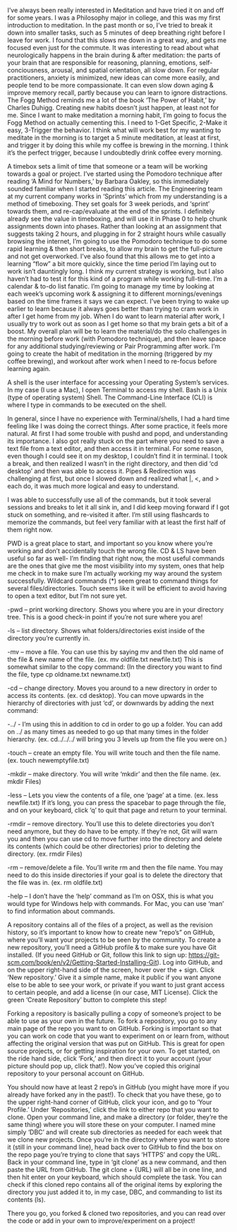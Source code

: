 
I’ve always been really interested in Meditation and have tried it on and off for some years. I was a Philosophy major in college, and this was my first introduction to meditation. In the past month or so, I’ve tried to break it down into smaller tasks, such as 5 minutes of deep breathing right before I leave for work. I found that this slows me down in a great way, and gets me focused even just for the commute. It was interesting to read about what neurologically happens in the brain during & after meditation: the parts of your brain that are responsible for reasoning, planning, emotions, self-conciousness, arousal, and spatial orientation, all slow down. For regular practitioners, anxiety is minimized, new ideas can come more easily, and people tend to be more compassionate. It can even slow down aging & improve memory recall, partly because you can learn to ignore distractions.
The Fogg Method reminds me a lot of the book ‘The Power of Habit,’ by Charles Duhigg. Creating new habits doesn’t just happen, at least not for me. Since I want to make meditation a morning habit, I’m going to focus the Fogg Method on actually cementing this. I need to 1-Get Specific, 2-Make it easy, 3-Trigger the behavior. I think what will work best for my wanting to meditate in the morning is to target a 5 minute meditation, at least at first, and trigger it by doing this while my coffee is brewing in the morning. I think it’s the perfect trigger, because I undoubtedly drink coffee every morning.

A timebox sets a limit of time that someone or a team will be working towards a goal or project. I’ve started using the Pomodoro technique after reading ‘A Mind for Numbers,’ by Barbara Oakley, so this immediately sounded familiar when I started reading this article. The Engineering team at my current company works in ‘Sprints’ which from my understanding is a method of timeboxing. They set goals for 3 week periods, and ‘sprint’ towards them, and re-cap/evaluate at the end of the sprints. I definitely already see the value in timeboxing, and will use it in Phase 0 to help chunk assignments down into phases. Rather than looking at an assignment that suggests taking 2 hours, and plugging in for 2 straight hours while casually browsing the internet, I’m going to use the Pomodoro technique to do some rapid learning & then short breaks, to allow my brain to get the full-picture and not get overworked. I’ve also found that this allows me to get into a learning “flow” a bit more quickly, since the time period I’m laying out to work isn’t dauntingly long.
I think my current strategy is working, but I also haven’t had to test it for this kind of a program while working full-time. I’m a calendar & to-do list fanatic. I’m going to manage my time by looking at each week’s upcoming work & assigning it to different mornings/evenings based on the time frames it says we can expect. I’ve been trying to wake up earlier to learn because it always goes better than trying to cram work in after I get home from my job. When I do want to learn material after work, I usually try to work out as soon as I get home so that my brain gets a bit of a boost. My overall plan will be to learn the material/do the solo challenges in the morning before work (with Pomodoro technique), and then leave space for any additional studying/reviewing or Pair Programming after work. I’m going to create the habit of meditation in the morning (triggered by my coffee brewing), and workout after work when I need to re-focus before learning again.


A shell is the user interface for accessing your Operating System’s services. In my case (I use a Mac), I open Terminal to access my shell. Bash is a Unix (type of operating system) Shell. The Command-Line Interface (CLI) is where I type in commands to be executed on the shell.

In general, since I have no experience with Terminal/shells, I had a hard time feeling like I was doing the correct things. After some practice, it feels more natural. At first I had some trouble with pushd and popd, and understanding its importance. I also got really stuck on the part where you need to save a text file from a text editor, and then access it in terminal. For some reason, even though I could see it on my desktop, I couldn’t find it in terminal. I took a break, and then realized I wasn’t in the right directory, and then did ‘cd desktop’ and then was able to access it. Pipes & Redirection was challenging at first, but once I slowed down and realized what |, <, and > each do, it was much more logical and easy to understand. 

I was able to successfully use all of the commands, but it took several sessions and breaks to let it all sink in, and I did keep moving forward if I got stuck on something, and re-visited it after. I’m still using flashcards to memorize the commands, but feel very familiar with at least the first half of them right now.

PWD is a great place to start, and important so you know where you’re working and don’t accidentally touch the wrong file. CD & LS have been useful so far as well- I’m finding that right now, the most useful commands are the ones that give me the most visibility into my system, ones that help me check in to make sure I’m actually working my way around the system successfully. Wildcard commands (*) seem great to command things for several files/directories. Touch seems like it will be efficient to avoid having to open a text editor, but I’m not sure yet. 

-pwd – print working directory. Shows you where you are in your directory tree. This is a good check-in point if you’re not sure where you are!

-ls – list directory. Shows what folders/directories exist inside of the directory you’re currently in. 

-mv – move a file. You can use this by saying mv and then the old name of the file  & new name of the file. (ex. mv oldfile.txt newfile.txt) This is somewhat similar to the copy command: (In the directory you want to find the file, type cp oldname.txt newname.txt)

-cd – change directory. Moves you around to a new directory in order to access its contents. (ex. cd desktop). You can move upwards in the hierarchy of directories with just ‘cd’, or downwards by adding the next command:

-../ -  I’m using this in addition to cd in order to go up a folder. You can add on ../ as many times as needed to go up that many times in the folder hierarchy. (ex. cd../../../ will bring you 3 levels up from the file you were on.)

-touch – create an empty file. You will write touch and then the file name. (ex. touch newemptyfile.txt)

-mkdir – make directory. You will write ‘mkdir’ and then the file name. (ex. mkdir Files)

-less – Lets you view the contents of a file, one ‘page’ at a time. (ex. less newfile.txt) If it’s long, you can press the spacebar to page through the file, and on your keyboard, click ‘q’ to quit that page and return to your terminal.

-rmdir – remove directory. You’ll use this to delete directories you don’t need anymore, but they do have to be empty. If they’re not, Git will warn you and then you can use cd to move further into the directory and delete its contents (which could be other directories) prior to deleting the directory. (ex. rmdir Files)

-rm – remove/delete a file. You’ll write rm and then the file name. You may need to do this inside directories if your goal is to delete the directory that the file was in. (ex. rm oldfile.txt)

-help – I don’t have the ‘help’ command as I’m on OSX, this is what you would type for Windows help with commands. For Mac, you can use ‘man’ to find information about commands.

A repository contains all of the files of a project, as well as the revision history, so it’s important to know how to create new “repo’s” on GitHub, where you’ll want your projects to be seen by the community. To create a new repository, you’ll need a GitHub profile & to make sure you have Git installed. (If you need GitHub or Git, follow this link to sign up: https://git-scm.com/book/en/v2/Getting-Started-Installing-Git). Log into GitHub, and on the upper right-hand side of the screen, hover over the + sign. Click ‘New repository.’ Give it a simple name, make it public if you want anyone else to be able to see your work, or private if you want to just grant access to certain people, and add a license (in our case, MIT License). Click the green ‘Create Repository’ button to complete this step!

Forking a repository is basically pulling a copy of someone’s project to be able to use as your own in the future. To fork a repository, you go to any main page of the repo you want to on GitHub. Forking is important so that you can work on code that you want to experiment on or learn from, without affecting the original version that was put on GitHub. This is great for open source projects, or for getting inspiration for your own. To get started, on the ride hand side, click ‘Fork,’ and then direct it to your account (your picture should pop up, click that!). Now you’ve copied this original repository to your personal account on GitHub.

You should now have at least 2 repo’s in GitHub (you might have more if you already have forked any in the past!). To check that you have these, go to the upper right-hand corner of GitHub, click your icon, and go to ‘Your Profile.’ Under ‘Repositories,’ click the link to either repo that you want to clone. Open your command line, and make a directory (or folder, they’re the same thing) where you will store these on your computer. I named mine simply ‘DBC’ and will create sub directories as needed for each week that we clone new projects. Once you’re in the directory where you want to store it (still in your command line), head back over to GitHub to find the box on the repo page you’re trying to clone that says ‘HTTPS’ and copy the URL. Back in your command line, type in ‘git clone’ as a new command, and then paste the URL from GitHub. The git clone + {URL} will all be in one line, and then hit enter on your keyboard, which should complete the task. You can check if this cloned repo contains all of the original items by exploring the directory you just added it to, in my case, DBC, and commanding to list its contents (ls).

There you go, you forked & cloned two repositories, and you can read over the code or add in your own to improve/experiment on a project!
